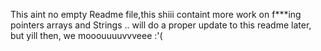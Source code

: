 This aint no empty Readme file,this shiii containt more work on f***ing pointers arrays and Strings .. will do a proper update to this readme later, but yill then, we mooouuuuvvveee :'(
